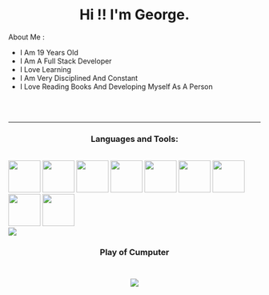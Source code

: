 <!-- Intro -->


<h1 align="center">Hi !! I'm George.</h1
<h3 align="center">About Me :</h3>  
<br>
<ul>
    <li>I Am 19 Years Old</li>
    <li>I Am A Full Stack Developer</li>
    <li>I Love Learning</li>
    <li>I Am Very Disciplined And Constant</li>
    <li>I Love Reading Books And Developing Myself As A Person</li>
</ul>
<br>


</div>
<br>
<hr>
<!-- Tech Stack --> 

<h3 align="Center">Languages and Tools:</h3>  
<br>
<div style="display:flex justify-content: space-between> 
<div>
<img src="https://i.postimg.cc/G3SVWLdV/logos-sebas-Html.png"    style="height: 4rem"/>
<img src="https://i.postimg.cc/rmczL62R/logos-sebas-Css.png"    style="height: 4rem"/>
<img src="https://i.postimg.cc/tC0R0Qdq/logos-sebas-Java-Script.png" style="height: 4rem"/>
<img src="https://i.postimg.cc/5tQkWGSJ/logos-sebas-Java.png"   style="height: 4rem"/>
<img src="https://i.postimg.cc/Hxyx5p0N/logos-sebas-Python.png" style="height: 4rem"/>
<img src="https://i.postimg.cc/SNDyn2Fs/logos-sebas-Php.png"    style="height: 4rem"/>
<img src="https://i.postimg.cc/zGb9qVq4/logos-sebas-Mysql.png" style="height: 4rem"/>
<img src="https://i.postimg.cc/65YvBpMV/logos-sebas-Git.png"   style="height: 4rem"/>
<img src="https://i.postimg.cc/7hjQsDkv/Logo-React.png"        style="height: 4rem"/>
<img src="https://i.postimg.cc/T1K4J1Bq/Logo-Node-Js.png"      style="height: 4rem"/>
</div>
<img src="https://media.tenor.com/kGe0A0NBA8kAAAAi/one-piece-pixel.gif" style="width: 4rem height: 4rem"/> 
</div>
<br>
<!-- Gif Dino -->

 <div align="center">
     <h3 aling="center">Play of Cumputer<h3>
         <br>
   <img src="https://raw.githubusercontent.com/saadeghi/saadeghi/master/dino.gif" /><br><br>
 </div>

         

